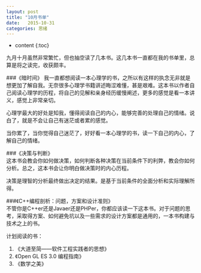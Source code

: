 ```yaml
---
layout: post
title: "10月书单"
date:   2015-10-31
categories: 思绪
---
```


* content
{:toc}

九月十月虽然非常繁忙，但也抽空读了几本书。这几本书一直都在我的书单里，总算是将之读完，收获颇丰。

###《暗时间》
我一直都想阅读一本心理学的书，之所以有这样的执念无非就是想更加了解自我。无奈很多心理学书籍讲述晦涩难懂，甚是艰难。这本书以作者自己阅读心理学的历程，将自己的见解和亲身经历缓慢阐述，更多的感觉是看一本讲义，感觉上非常亲切。  

心理学最大的好处是知我，懂得阅读自己的内心，能够完善的处理自己的情绪。说白了，就是不会让自己有迷茫或者累的感觉。  

当你累了，当你觉得自己迷茫了，好好看一本心理学的书，读一下自己的内心，了解自己的情绪。  

###《决策与判断》  
这本书会教会你如何做决策，如何判断各种决策在当前条件下的利弊，教会你如何分析。总之，这本书会让你明白做决策时的内心历程。  

决策是理智的分析最终做出决定的结果。是基于当前条件的全面分析和实际理解所得。  

###《C++编程剖析：问题，方案和设计准则》   
不管你是C++er还是Javaer还是PHPer，你都应该读一下这本书。对于问题的思考，采取得方案、如何避免坑以及一些需求的设计方案都是通用的，一本书构建与技术之上的书。  

计划阅读的书：  
1. 《大道至简——软件工程实践者的思想》  
2. 《Open GL ES 3.0 编程指南》   
3. 《数学之美》  
  
